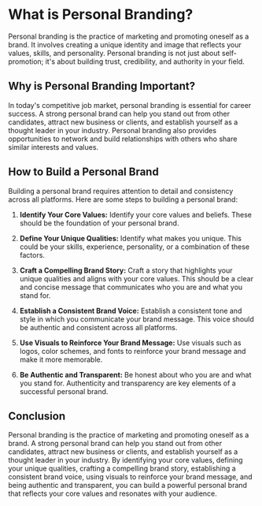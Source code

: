 What is Personal Branding?
===================================================================

Personal branding is the practice of marketing and promoting oneself as a brand. It involves creating a unique identity and image that reflects your values, skills, and personality. Personal branding is not just about self-promotion; it's about building trust, credibility, and authority in your field.

Why is Personal Branding Important?
-----------------------------------

In today's competitive job market, personal branding is essential for career success. A strong personal brand can help you stand out from other candidates, attract new business or clients, and establish yourself as a thought leader in your industry. Personal branding also provides opportunities to network and build relationships with others who share similar interests and values.

How to Build a Personal Brand
-----------------------------

Building a personal brand requires attention to detail and consistency across all platforms. Here are some steps to building a personal brand:

1. **Identify Your Core Values:** Identify your core values and beliefs. These should be the foundation of your personal brand.

2. **Define Your Unique Qualities:** Identify what makes you unique. This could be your skills, experience, personality, or a combination of these factors.

3. **Craft a Compelling Brand Story:** Craft a story that highlights your unique qualities and aligns with your core values. This should be a clear and concise message that communicates who you are and what you stand for.

4. **Establish a Consistent Brand Voice:** Establish a consistent tone and style in which you communicate your brand message. This voice should be authentic and consistent across all platforms.

5. **Use Visuals to Reinforce Your Brand Message:** Use visuals such as logos, color schemes, and fonts to reinforce your brand message and make it more memorable.

6. **Be Authentic and Transparent:** Be honest about who you are and what you stand for. Authenticity and transparency are key elements of a successful personal brand.

Conclusion
----------

Personal branding is the practice of marketing and promoting oneself as a brand. A strong personal brand can help you stand out from other candidates, attract new business or clients, and establish yourself as a thought leader in your industry. By identifying your core values, defining your unique qualities, crafting a compelling brand story, establishing a consistent brand voice, using visuals to reinforce your brand message, and being authentic and transparent, you can build a powerful personal brand that reflects your core values and resonates with your audience.
